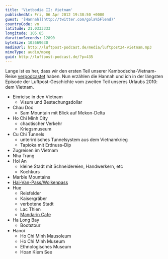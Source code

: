 ```yaml
---
title: 'Vietbodia II: Vietnam'
publishedAt: Fri, 06 Apr 2012 19:38:50 +0000
guest: '[Hannah](http://twitter.com/gola%5Flend)'
countryCode: vn
latitude: 21.0333333
longitude: 105.85
durationSeconds: 12890
byteSize: 103669630
mediaUrl: http://luftpost-podcast.de/media/luftpost24-vietnam.mp3
mimeType: audio/mpeg
guid: http://luftpost-podcast.de/?p=435
---
```


Lange ist es her, dass wir den ersten Teil unserer Kambodscha-Vietnam-Reise [verpodcastet](http://luftpost-podcast.de/kambodscha/) haben. Nun erzählen die Hannah und ich in der längsten Episode der Luftpost-Geschichte vom zweiten Teil unseres Urlaubs 2010: dem Vietnam. 
* Einrieise in den Vietnam  
   * Visum und Bestechungsdollar
* Chau Doc  
   * Sam Mountain mit Blick auf Mekon-Delta
* Ho Chi Minh City  
   * chaotischer Verkehr  
   * Kriegsmuseum
* Cu Chi Tunnels  
   * unterirdisches Tunnelsystem aus dem Vietnamkrieg  
   * Tapioka mit Erdnuss-Dip
* Zugreisen im Vietnam
* Nha Trang
* Hoi An  
   * kleine Stadt mit Schneidereien, Handwerkern, etc  
   * Kochkurs
* Marble Mountains
* [Hai-Van-Pass/Wolkenpass](http://de.wikipedia.org/wiki/Hai-Van-Pass)
* Hue  
   * Reisfelder  
   * Kaisergräber  
   * verbotene Stadt  
   * Lac Thien  
   * [Mandarin Cafe](http://mrcumandarin.com/)
* Ha Long Bay  
   * Bootstour
* Hanoi  
   * Ho Chi Minh Mausoleum  
   * Ho Chi Minh Museum  
   * Ethnologisches Museum  
   * Hoan Kiem See
